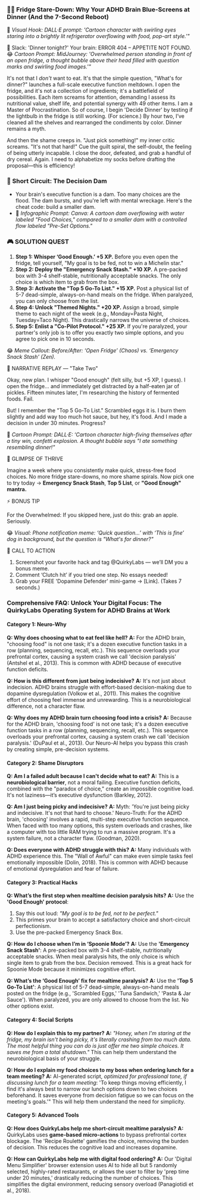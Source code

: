 <script type="application/ld+json">
{
  "@context": "https://schema.org",
  "@type": "BlogPosting",
  "headline": "ADHD & What to Eat: The Executive Dysfunction Loop Sabotaging Your Nutrition (Debug It)",
  "description": "Does choosing what to eat feel like touching a hot stove? Faraone et al., 2021 proves executive dysfunction blocks meal decisions. Neuro-Action Checklist.",
  "image": "https://quirkylabs.com/og/adhd-task-paralysis-debug.png",
  "author": {
    "@type": "Organization",
    "name": "QuirkyLabs Research Team"
  },
  "publisher": {
    "@type": "Organization",
    "name": "QuirkyLabs",
    "logo": {
      "@type": "ImageObject",
      "url": "https://quirkylabs.com/logo.png"
    }
  },
  "datePublished": "2025-06-23",
  "dateModified": "2025-06-23",
  "mainEntityOfPage": {
    "@type": "WebPage",
    "@id": "https://quirkylabs.com/adhd-task-paralysis-focus.why-does-choosing-what-to-eat-feel-like-hell"
  },
   "keywords": "why do ADHDers struggle with food choices, how to decide what to eat with ADHD, ADHD meal planning, ADHD focus apps, executive function food, ADHD dopamine digital traps"
}
</script>

<script type="application/ld+json">
{
  "@context": "https://schema.org",
  "@type": "FAQPage",
  "mainEntity": [
    {
      "@type": "Question",
      "name": "Why does choosing what to eat feel like hell?",
      "acceptedAnswer": {
        "@type": "Answer",
        "text": "For the ADHD brain, \"choosing food\" is not one task; it's a dozen executive function tasks in a row (planning, sequencing, recall, etc.). This sequence overloads your prefrontal cortex, causing a system crash we call 'decision paralysis' (Antshel et al., 2013). This is common with ADHD because of executive function deficits."
      }
    },
    {
      "@type": "Question",
      "name": "How is this different from just being indecisive?",
      "acceptedAnswer": {
        "@type": "Answer",
        "text": "It's not just about indecision. ADHD brains struggle with effort-based decision-making due to dopamine dysregulation (Volkow et al., 2011). This makes the cognitive effort of choosing feel immense and unrewarding. This is a neurobiological difference, not a character flaw."
      }
    },
    {
      "@type": "Question",
      "name": "Why does my ADHD brain turn choosing food into a crisis?",
      "acceptedAnswer": {
        "@type": "Answer",
        "text": "Because for the ADHD brain, 'choosing food' is not one task; it's a dozen executive function tasks in a row (planning, sequencing, recall, etc.). This sequence overloads your prefrontal cortex, causing a system crash we call 'decision paralysis.' (DuPaul et al., 2013). Our Neuro-AI helps you bypass this crash by creating simple, pre-decision systems."
      }
    },
    {
      "@type": "Question",
      "name": "Am I a failed adult because I can't decide what to eat?",
      "acceptedAnswer": {
        "@type": "Answer",
        "text": "This is a <b>neurobiological barrier</b>, not a moral failing. Executive function deficits, combined with the \"paradox of choice,\" create an impossible cognitive load. It's not laziness—it’s executive dysfunction (Barkley, 2012)."
      }
    },
    {
      "@type": "Question",
      "name": "Am I just being picky and indecisive?",
      "acceptedAnswer": {
        "@type": "Answer",
        "text": "Myth: 'You're just being picky and indecisive. It's not that hard to choose.' Neuro-Truth: For the ADHD brain, 'choosing' involves a rapid, multi-step executive function sequence. When faced with too many options, this system overloads and crashes, like a computer with too little RAM trying to run a massive program. It's a system failure, not a character flaw. (Goodman, 2020)."
      }
    },
    {
      "@type": "Question",
      "name": "Does everyone with ADHD struggle with this?",
      "acceptedAnswer": {
        "@type": "Answer",
        "text": "Many individuals with ADHD experience this. The \"Wall of Awful\" can make even simple tasks feel emotionally impossible (Dolin, 2018). This is common with ADHD because of emotional dysregulation and fear of failure."
      }
    },
    {
      "@type": "Question",
      "name": "What’s the first step when mealtime decision paralysis hits?",
      "acceptedAnswer": {
        "@type": "Answer",
        "text": "Use the <b>'Good Enough' protocol</b>:\n1. Say this out loud: <i>\"My goal is to be fed, not to be perfect.\"</i>\n2. This primes your brain to accept a satisfactory choice and short-circuit perfectionism.\n3. Use the pre-packed Emergency Snack Box."
      }
    },
    {
      "@type": "Question",
      "name": "How do I choose when I’m in ‘Spoonie Mode’?",
      "acceptedAnswer": {
        "@type": "Answer",
        "text": "Use the <b>'Emergency Snack Stash'</b>: A pre-packed box with 3-4 shelf-stable, nutritionally acceptable snacks. When meal paralysis hits, the only choice is which single item to grab from the box. Decision removed. This is a great hack for Spoonie Mode because it minimizes cognitive effort."
      }
    },
    {
      "@type": "Question",
      "name": "What’s the ‘Good Enough’ fix for mealtime paralysis?",
      "acceptedAnswer": {
        "@type": "Answer",
        "text": "Use the <b>'Top 5 Go-To List'</b>: A physical list of 5-7 dead-simple, always-on-hand meals posted on the fridge (e.g., 'Scrambled Eggs,' 'Tuna Sandwich,' 'Pasta & Jar Sauce'). When paralyzed, you are only allowed to choose from the list. No other options exist."
      }
    },
    {
      "@type": "Question",
      "name": "How do I explain this to my partner?",
      "acceptedAnswer": {
        "@type": "Answer",
        "text": "<i>\"Honey, when I'm staring at the fridge, my brain isn't being picky, it's literally crashing from too much data. The most helpful thing you can do is just offer me two simple choices. It saves me from a total shutdown.\"</i> This can help them understand the neurobiological basis of your struggle."
      }
    },
    {
      "@type": "Question",
      "name": "How do I explain my food choices to my boss when ordering lunch for a team meeting?",
      "acceptedAnswer": {
        "@type": "Answer",
        "text": "AI-generated script, <i>optimized for professional tone, if discussing lunch for a team meeting</i>: 'To keep things moving efficiently, I find it's always best to narrow our lunch options down to two choices beforehand. It saves everyone from decision fatigue so we can focus on the meeting's goals.'\" This will help them understand the need for simplicity."
      }
    },
    {
      "@type": "Question",
      "name": "How does QuirkyLabs help me short-circuit mealtime paralysis?",
      "acceptedAnswer": {
        "@type": "Answer",
        "text": "QuirkyLabs uses <b>game-based micro-actions</b> to bypass prefrontal cortex blockage. The 'Recipe Roulette' gamifies the choice, removing the burden of decision. This reduces the cognitive load and increases dopamine."
      }
    },
    {
      "@type": "Question",
      "name": "How can QuirkyLabs help me with digital food ordering?",
      "acceptedAnswer": {
        "@type": "Answer",
        "text": "Our 'Digital Menu Simplifier' browser extension uses AI to hide all but 5 randomly selected, highly-rated restaurants, or allows the user to filter by 'prep time under 20 minutes,' drastically reducing the number of choices. This simplifies the digital environment, reducing sensory overload (Panagiotidi et al., 2018)."
      }
    }
  ]
}
</script>

### **😵‍💫 Fridge Stare-Down: Why Your ADHD Brain Blue-Screens at Dinner (And the 7-Second Reboot)**

🎨 *Visual Hook: DALL·E prompt: 'Cartoon character with swirling eyes staring into a brightly lit refrigerator overflowing with food, pop-art style.'"*

📖 Slack: 'Dinner tonight?'
Your brain: ERROR 404 – APPETITE NOT FOUND.
😂 *Cartoon Prompt: MidJourney: 'Overwhelmed person standing in front of an open fridge, a thought bubble above their head filled with question marks and swirling food images.'"*

It's not that I *don't* want to eat. It's that the simple question, "What's for dinner?" launches a full-scale executive function meltdown. I open the fridge, and it's not a collection of ingredients; it's a battlefield of possibilities. Each item screams for attention, demanding I assess its nutritional value, shelf life, and potential synergy with 49 other items. I am a Master of Procrastination. So of course, I begin 'Decide Dinner' by testing if the lightbulb in the fridge is still working. (For science.) By hour two, I’ve cleaned all the shelves and rearranged the condiments by color. Dinner remains a myth.

And then the shame creeps in. "Just pick something!" my inner critic screams. "It's not that hard!" Cue the guilt spiral, the self-doubt, the feeling of being utterly incapable. I close the door, defeated, and grab a handful of dry cereal. Again. I need to alphabetize my socks before drafting the proposal—this is efficiency!

### 🧠 Short Circuit: The Decision Dam

- Your brain's executive function is a dam. Too many choices are the flood. The dam bursts, and you're left with mental wreckage. Here's the cheat code: build a smaller dam.
- 🎨 *Infographic Prompt: Canva: A cartoon dam overflowing with water labeled "Food Choices," compared to a smaller dam with a controlled flow labeled "Pre-Set Options."*

### 🎮 SOLUTION QUEST

1. **Step 1: Whisper ‘Good Enough.’ +5 XP.** Before you even open the fridge, tell yourself, "My goal is to be fed, not to win a Michelin star."
2. **Step 2: Deploy the "Emergency Snack Stash." +10 XP.** A pre-packed box with 3-4 shelf-stable, nutritionally acceptable snacks. The only choice is which item to grab from the box.
3. **Step 3: Activate the "Top 5 Go-To List." +15 XP.** Post a physical list of 5-7 dead-simple, always-on-hand meals on the fridge. When paralyzed, you can only choose from the list.
4. **Step 4: Unlock "Themed Nights." +20 XP.** Assign a broad, simple theme to each night of the week (e.g., Monday=Pasta Night, Tuesday=Taco Night). This drastically narrows the universe of choices.
5. **Step 5: Enlist a "Co-Pilot Protocol." +25 XP.** If you're paralyzed, your partner's only job is to offer you exactly two simple options, and you agree to pick one in 10 seconds.

😂 *Meme Callout: Before/After: ‘Open Fridge’ (Chaos) vs. ‘Emergency Snack Stash’ (Zen).*

🔄 NARRATIVE REPLAY — "Take Two"

Okay, new plan. I whisper "Good enough" (felt silly, but +5 XP, I guess). I open the fridge... and immediately get distracted by a half-eaten jar of pickles. Fifteen minutes later, I'm researching the history of fermented foods. Fail.

But! I remember the "Top 5 Go-To List." Scrambled eggs it is. I burn them slightly and add way too much hot sauce, but hey, it's food. And I made a decision in under 30 minutes. Progress?

🎨 *Cartoon Prompt: DALL·E: ‘Cartoon character high-fiving themselves after a tiny win, confetti explosion. A thought bubble says "I ate something resembling dinner!"*

🌟 GLIMPSE OF THRIVE

Imagine a week where you consistently make quick, stress-free food choices. No more fridge stare-downs, no more shame spirals. Now pick one to try today → **Emergency Snack Stash**, **Top 5 List**, or **"Good Enough" mantra.**

⚡ BONUS TIP

For the Overwhelmed: If you skipped here, just do this: grab an apple. Seriously.

😂 *Visual: Phone notification meme: ‘Quick question…’ with ‘This is fine’ dog in background, but the question is "What's for dinner?"*

📢 CALL TO ACTION

1. Screenshot your favorite hack and tag @QuirkyLabs — we’ll DM you a bonus meme.
2. Comment ‘Clutch hit’ if you tried one step. No essays needed!
3. Grab your FREE 'Dopamine Defender' mini-game → [Link]. (Takes 7 seconds.)

### **Comprehensive FAQ: Unlock Your Digital Focus: The QuirkyLabs Operating System for ADHD Brains at Work**

#### **Category 1: Neuro-Why**
**Q: Why does choosing what to eat feel like hell?**
**A:** For the ADHD brain, "choosing food" is not one task; it's a dozen executive function tasks in a row (planning, sequencing, recall, etc.). This sequence overloads your prefrontal cortex, causing a system crash we call 'decision paralysis' (Antshel et al., 2013). This is common with ADHD because of executive function deficits.

**Q: How is this different from just being indecisive?**
**A:** It's not just about indecision. ADHD brains struggle with effort-based decision-making due to dopamine dysregulation (Volkow et al., 2011). This makes the cognitive effort of choosing feel immense and unrewarding. This is a neurobiological difference, not a character flaw.

**Q: Why does my ADHD brain turn choosing food into a crisis?**
**A:** Because for the ADHD brain, 'choosing food' is not one task; it's a dozen executive function tasks in a row (planning, sequencing, recall, etc.). This sequence overloads your prefrontal cortex, causing a system crash we call 'decision paralysis.' (DuPaul et al., 2013). Our Neuro-AI helps you bypass this crash by creating simple, pre-decision systems.

#### **Category 2: Shame Disruptors**
**Q: Am I a failed adult because I can't decide what to eat?**
**A:** This is a **neurobiological barrier**, not a moral failing. Executive function deficits, combined with the "paradox of choice," create an impossible cognitive load. It's not laziness—it’s executive dysfunction (Barkley, 2012).

**Q: Am I just being picky and indecisive?**
**A:** Myth: 'You're just being picky and indecisive. It's not that hard to choose.' Neuro-Truth: For the ADHD brain, 'choosing' involves a rapid, multi-step executive function sequence. When faced with too many options, this system overloads and crashes, like a computer with too little RAM trying to run a massive program. It's a system failure, not a character flaw. (Goodman, 2020).

**Q: Does everyone with ADHD struggle with this?**
**A:** Many individuals with ADHD experience this. The "Wall of Awful" can make even simple tasks feel emotionally impossible (Dolin, 2018). This is common with ADHD because of emotional dysregulation and fear of failure.

#### **Category 3: Practical Hacks**
**Q: What’s the first step when mealtime decision paralysis hits?**
**A:** Use the **'Good Enough' protocol**:
1. Say this out loud: *"My goal is to be fed, not to be perfect."*
2. This primes your brain to accept a satisfactory choice and short-circuit perfectionism.
3. Use the pre-packed Emergency Snack Box.

**Q: How do I choose when I’m in ‘Spoonie Mode’?**
**A:** Use the **'Emergency Snack Stash'**: A pre-packed box with 3-4 shelf-stable, nutritionally acceptable snacks. When meal paralysis hits, the only choice is which single item to grab from the box. Decision removed. This is a great hack for Spoonie Mode because it minimizes cognitive effort.

**Q: What’s the ‘Good Enough’ fix for mealtime paralysis?**
**A:** Use the **'Top 5 Go-To List'**: A physical list of 5-7 dead-simple, always-on-hand meals posted on the fridge (e.g., 'Scrambled Eggs,' 'Tuna Sandwich,' 'Pasta & Jar Sauce'). When paralyzed, you are only allowed to choose from the list. No other options exist.

#### **Category 4: Social Scripts**
**Q: How do I explain this to my partner?**
**A:** *"Honey, when I'm staring at the fridge, my brain isn't being picky, it's literally crashing from too much data. The most helpful thing you can do is just offer me two simple choices. It saves me from a total shutdown."* This can help them understand the neurobiological basis of your struggle.

**Q: How do I explain my food choices to my boss when ordering lunch for a team meeting?**
**A:** AI-generated script, *optimized for professional tone, if discussing lunch for a team meeting*: 'To keep things moving efficiently, I find it's always best to narrow our lunch options down to two choices beforehand. It saves everyone from decision fatigue so we can focus on the meeting's goals.'" This will help them understand the need for simplicity.

#### **Category 5: Advanced Tools**
**Q: How does QuirkyLabs help me short-circuit mealtime paralysis?**
**A:** QuirkyLabs uses **game-based micro-actions** to bypass prefrontal cortex blockage. The 'Recipe Roulette' gamifies the choice, removing the burden of decision. This reduces the cognitive load and increases dopamine.

**Q: How can QuirkyLabs help me with digital food ordering?**
**A:** Our 'Digital Menu Simplifier' browser extension uses AI to hide all but 5 randomly selected, highly-rated restaurants, or allows the user to filter by 'prep time under 20 minutes,' drastically reducing the number of choices. This simplifies the digital environment, reducing sensory overload (Panagiotidi et al., 2018).
